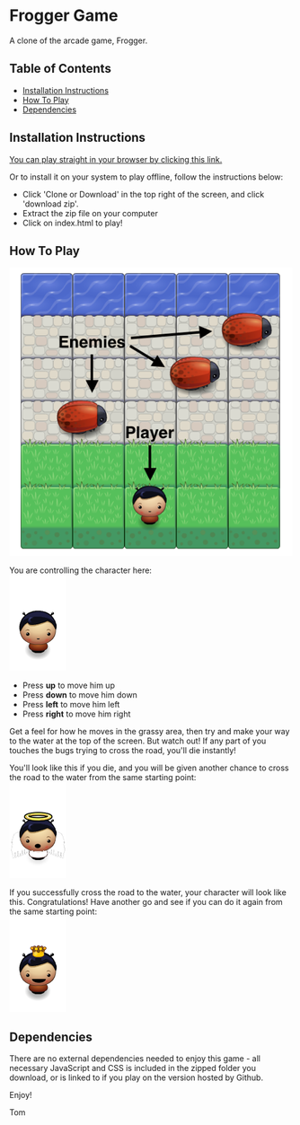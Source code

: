 # Frogger Game
A clone of the arcade game, Frogger.

## Table of Contents

* [Installation Instructions](#installation-instructions)
* [How To Play](#how-to-play)
* [Dependencies](#dependencies)

## Installation Instructions

[You can play straight in your browser by clicking this link.](http://htmlpreview.github.io/?https://github.com/tomastephenson/frogger-game/blob/master/index.html)

Or to install it on your system to play offline, follow the instructions below:
* Click 'Clone or Download' in the top right of the screen, and click 'download zip'.
* Extract the zip file on your computer
* Click on index.html to play!

## How To Play
![Image of the Frogger game in action](https://github.com/tomastephenson/frogger-game/blob/master/images/Game-Canvas.png)

You are controlling the character here:
<br>
![Image of the main character](https://github.com/tomastephenson/frogger-game/blob/master/images/char-boy.png)

* Press **up** to move him up
* Press **down** to move him down
* Press **left** to move him left
* Press **right** to move him right

Get a feel for how he moves in the grassy area, then try and make your way to the water at the top of the screen. But watch out! If any part of you touches the bugs trying to cross the road, you'll die instantly!

You'll look like this if you die, and you will be given another chance to cross the road to the water from the same starting point:
<br>
![Image of the main character when he dies](https://github.com/tomastephenson/frogger-game/blob/master/images/char-boy-death.png)

If you successfully cross the road to the water, your character will look like this. Congratulations! Have another go and see if you can do it again from the same starting point:
<br>
![Image of the main character when he reaches the water](https://github.com/tomastephenson/frogger-game/blob/master/images/char-boy-victory.png)

## Dependencies
There are no external dependencies needed to enjoy this game - all necessary JavaScript and CSS is included in the zipped folder you download, or is linked to if you play on the version hosted by Github.


Enjoy!

Tom
